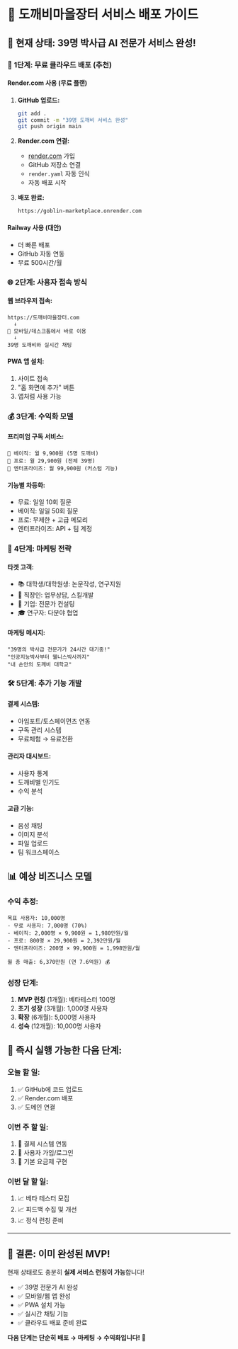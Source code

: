 # 🚀 도깨비마을장터 서비스 배포 가이드

## 📱 현재 상태: **39명 박사급 AI 전문가 서비스 완성!**

### 🎯 **1단계: 무료 클라우드 배포 (추천)**

#### **Render.com 사용 (무료 플랜)**
1. **GitHub 업로드:**
   ```bash
   git add .
   git commit -m "39명 도깨비 서비스 완성"
   git push origin main
   ```

2. **Render.com 연결:**
   - [render.com](https://render.com) 가입
   - GitHub 저장소 연결
   - `render.yaml` 자동 인식
   - 자동 배포 시작

3. **배포 완료:**
   ```
   https://goblin-marketplace.onrender.com
   ```

#### **Railway 사용 (대안)**
- 더 빠른 배포
- GitHub 자동 연동
- 무료 500시간/월

### 🌐 **2단계: 사용자 접속 방식**

#### **웹 브라우저 접속:**
```
https://도깨비마을장터.com
  ↓
📱 모바일/데스크톱에서 바로 이용
  ↓
39명 도깨비와 실시간 채팅
```

#### **PWA 앱 설치:**
1. 사이트 접속
2. "홈 화면에 추가" 버튼
3. 앱처럼 사용 가능

### 💰 **3단계: 수익화 모델**

#### **프리미엄 구독 서비스:**
```
🥉 베이직: 월 9,900원 (5명 도깨비)
🥈 프로: 월 29,900원 (전체 39명)
🥇 엔터프라이즈: 월 99,900원 (커스텀 기능)
```

#### **기능별 차등화:**
- 무료: 일일 10회 질문
- 베이직: 일일 50회 질문
- 프로: 무제한 + 고급 메모리
- 엔터프라이즈: API + 팀 계정

### 🎨 **4단계: 마케팅 전략**

#### **타겟 고객:**
- 📚 대학생/대학원생: 논문작성, 연구지원
- 💼 직장인: 업무상담, 스킬개발
- 🏢 기업: 전문가 컨설팅
- 🎓 연구자: 다분야 협업

#### **마케팅 메시지:**
```
"39명의 박사급 전문가가 24시간 대기중!"
"인공지능박사부터 웰니스박사까지"
"내 손안의 도깨비 대학교"
```

### 🛠 **5단계: 추가 기능 개발**

#### **결제 시스템:**
- 아임포트/토스페이먼츠 연동
- 구독 관리 시스템
- 무료체험 → 유료전환

#### **관리자 대시보드:**
- 사용자 통계
- 도깨비별 인기도
- 수익 분석

#### **고급 기능:**
- 음성 채팅
- 이미지 분석
- 파일 업로드
- 팀 워크스페이스

## 📊 **예상 비즈니스 모델**

### **수익 추정:**
```
목표 사용자: 10,000명
- 무료 사용자: 7,000명 (70%)
- 베이직: 2,000명 × 9,900원 = 1,980만원/월
- 프로: 800명 × 29,900원 = 2,392만원/월  
- 엔터프라이즈: 200명 × 99,900원 = 1,998만원/월

월 총 매출: 6,370만원 (연 7.6억원) 💰
```

### **성장 단계:**
1. **MVP 런칭** (1개월): 베타테스터 100명
2. **초기 성장** (3개월): 1,000명 사용자
3. **확장** (6개월): 5,000명 사용자  
4. **성숙** (12개월): 10,000명 사용자

## 🎯 **즉시 실행 가능한 다음 단계:**

### **오늘 할 일:**
1. ✅ GitHub에 코드 업로드
2. ✅ Render.com 배포
3. ✅ 도메인 연결

### **이번 주 할 일:**
1. 🔄 결제 시스템 연동
2. 🔄 사용자 가입/로그인
3. 🔄 기본 요금제 구현

### **이번 달 할 일:**
1. 📈 베타 테스터 모집
2. 📈 피드백 수집 및 개선
3. 📈 정식 런칭 준비

---

## 🚀 **결론: 이미 완성된 MVP!**

현재 상태로도 충분히 **실제 서비스 런칭이 가능**합니다!
- ✅ 39명 전문가 AI 완성
- ✅ 모바일/웹 앱 완성  
- ✅ PWA 설치 가능
- ✅ 실시간 채팅 기능
- ✅ 클라우드 배포 준비 완료

**다음 단계는 단순히 배포 → 마케팅 → 수익화입니다!** 🎉
